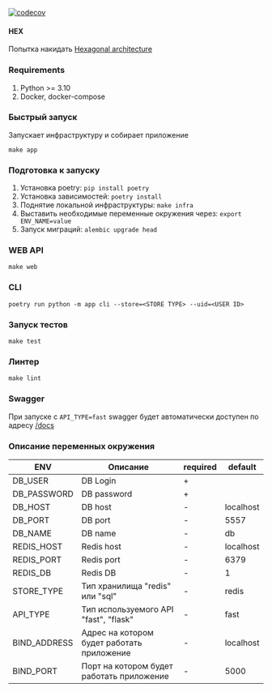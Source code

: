 [![codecov](https://codecov.io/gh/Hanyuusha/hex/branch/master/graph/badge.svg?token=U6DSSZ29RW)](https://codecov.io/gh/Hanyuusha/hex)


#### HEX
Попытка накидать [Hexagonal architecture](https://en.wikipedia.org/wiki/Hexagonal_architecture_(software))

### Requirements
1. Python >= 3.10
2. Docker, docker-compose

### Быстрый запуск
Запускает инфраструктуру и собирает приложение

`make app`

### Подготовка к запуску
1. Установка poetry: `pip install poetry`
2. Установка зависимостей: `poetry install`
3. Поднятие локальной инфраструктуры: `make infra`
4. Выставить необходимые переменные окружения через: `export ENV_NAME=value`
5. Запуск миграций: `alembic upgrade head`

### WEB API
`make web`

### CLI
`poetry run python -m app cli --store=<STORE TYPE> --uid=<USER ID>`

### Запуск тестов
`make test`

### Линтер
`make lint`

### Swagger
При запуске с `API_TYPE=fast` swagger будет автоматически доступен по адресу [/docs](/docs)

### Описание переменных окружения


| ENV          | Описание                                   | required | default   |
|--------------|--------------------------------------------|----------|-----------|
| DB_USER      | DB Login                                   | +        |           |
| DB_PASSWORD  | DB password                                | +        |           |
| DB_HOST      | DB host                                    | -        | localhost |
| DB_PORT      | DB port                                    | -        | 5557      |
| DB_NAME      | DB name                                    | -        | db        |
| REDIS_HOST   | Redis host                                 | -        | localhost |
| REDIS_PORT   | Redis port                                 | -        | 6379      |
| REDIS_DB     | Redis DB                                   | -        | 1         |
| STORE_TYPE   | Тип хранилища "redis" или "sql"            | -        | redis     |
| API_TYPE     | Тип используемого API "fast", "flask"      | -        | fast      |
| BIND_ADDRESS | Адрес на котором будет работать приложение | -        | localhost |
| BIND_PORT    | Порт на котором будет работать приложение  | -        | 5000      |


